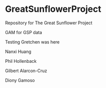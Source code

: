 # GreatSunflowerProject
Repository for The Great Sunflower Project

GAM for GSP data

Testing 
Gretchen was here

Nanxi Huang

Phil Hollenback

Gilbert Alarcon-Cruz

Diony Gamoso 
             